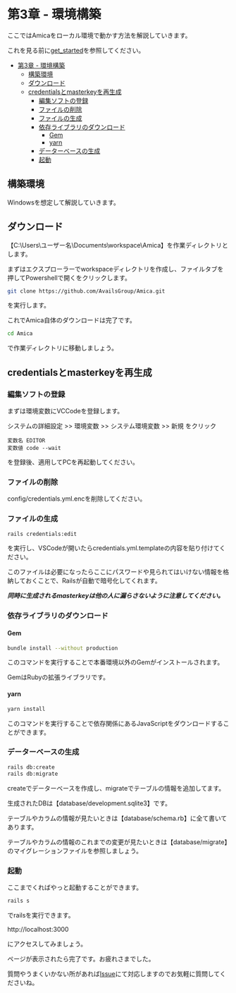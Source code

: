 # 第3章 - 環境構築

ここではAmicaをローカル環境で動かす方法を解説していきます。

これを見る前に[get_started](../第1章-はじめに/get_started.md)を参照してください。

- [第3章 - 環境構築](#第3章---環境構築)
  - [構築環境](#構築環境)
  - [ダウンロード](#ダウンロード)
  - [credentialsとmasterkeyを再生成](#credentialsとmasterkeyを再生成)
    - [編集ソフトの登録](#編集ソフトの登録)
    - [ファイルの削除](#ファイルの削除)
    - [ファイルの生成](#ファイルの生成)
    - [依存ライブラリのダウンロード](#依存ライブラリのダウンロード)
      - [Gem](#gem)
      - [yarn](#yarn)
    - [データーベースの生成](#データーベースの生成)
    - [起動](#起動)
  

## 構築環境

Windowsを想定して解説していきます。

## ダウンロード

【C:\Users\ユーザー名\Documents\workspace\Amica】を作業ディレクトリとします。

まずはエクスプローラーでworkspaceディレクトリを作成し、ファイルタブを押してPowershellで開くをクリックします。

```bash
git clone https://github.com/AvailsGroup/Amica.git
```

を実行します。

これでAmica自体のダウンロードは完了です。

```bash
cd Amica
```

で作業ディレクトリに移動しましょう。

## credentialsとmasterkeyを再生成

### 編集ソフトの登録

まずは環境変数にVCCodeを登録します。

システムの詳細設定 >> 環境変数 >> システム環境変数 >> 新規 をクリック

```text
変数名 EDITOR
変数値 code --wait
```

を登録後、適用してPCを再起動してください。

### ファイルの削除

config/credentials.yml.encを削除してください。

### ファイルの生成

```bash
rails credentials:edit
```

を実行し、VSCodeが開いたらcredentials.yml.templateの内容を貼り付けてください。

このファイルは必要になったらここにパスワードや見られてはいけない情報を格納しておくことで、Railsが自動で暗号化してくれます。

***同時に生成されるmasterkeyは他の人に漏らさないように注意してください。***

### 依存ライブラリのダウンロード 

#### Gem

```bash
bundle install --without production
```

このコマンドを実行することで本番環境以外のGemがインストールされます。

GemはRubyの拡張ライブラリです。

#### yarn

```bash
yarn install
```

このコマンドを実行することで依存関係にあるJavaScriptをダウンロードすることができます。

### データーベースの生成

```bash
rails db:create
rails db:migrate
```

createでデーターベースを作成し、migrateでテーブルの情報を追加してます。

生成されたDBは【database/development.sqlite3】です。

テーブルやカラムの情報が見たいときは【database/schema.rb】に全て書いてあります。

テーブルやカラムの情報のこれまでの変更が見たいときは【database/migrate】のマイグレーションファイルを参照しましょう。

### 起動

ここまでくればやっと起動することができます。

```bash
rails s
```

でrailsを実行できます。

http://localhost:3000

にアクセスしてみましょう。

ページが表示されたら完了です。お疲れさまでした。

質問やうまくいかない所があれば[Issue](https://github.com/AvailsGroup/Amica-Docs)にて対応しますのでお気軽に質問してくださいね。